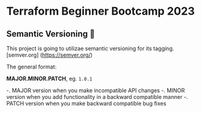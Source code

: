 # Terraform Beginner Bootcamp 2023

## Semantic Versioning :mage:

This project is going to utilizae semantic versioning for its tagging.
[semver.org] (https://semver.org/)

The general format: 

**MAJOR.MINOR.PATCH**, eg. `1.0.1`

-. MAJOR version when you make incompatible API changes
-. MINOR version when you add functionality in a backward compatible manner
-. PATCH version when you make backward compatible bug fixes